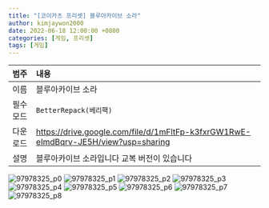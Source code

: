 ```yaml
---
title: "[코이카츠 프리셋] 블루아카이브 소라"
author: kimjaywon2000
date: 2022-06-18 12:00:00 +0800
categories: [게임, 프리셋]
tags: [게임]
---
```


| 범주             | 내용            |
|:----------------|:---------------|
| 이름             | 블루아카이브 소라  |
| 필수 모드         | `BetterRepack(베리팩)`       |
| 다운로드          | <https://drive.google.com/file/d/1mFltFp-k3fxrGW1RwE-eImdBqrv-JE5H/view?usp=sharing> |
| 설명             | 블루아카이브 소라입니다 교복 버전이 있습니다   |

![97978325_p0](https://user-images.githubusercontent.com/76558033/174490216-f5d2a0ba-a4a5-44e0-aa6f-01876baf1f92.png)
![97978325_p1](https://user-images.githubusercontent.com/76558033/174490220-5ff6ad40-5972-4c56-908f-88c77adf6a5c.png)
![97978325_p2](https://user-images.githubusercontent.com/76558033/174490221-6317ed79-d795-4bc2-8e7f-1618a342a0ec.png)
![97978325_p3](https://user-images.githubusercontent.com/76558033/174490224-b5fed30f-8ebb-45b8-84e3-4264e971582e.png)
![97978325_p4](https://user-images.githubusercontent.com/76558033/174490225-b100d3e6-a48d-48ed-89bc-60569e141877.png)
![97978325_p5](https://user-images.githubusercontent.com/76558033/174490226-f0efba68-37c8-4fd7-8faf-b945ffcf1638.png)
![97978325_p6](https://user-images.githubusercontent.com/76558033/174490227-55f370f7-1ce7-4458-89fb-544d79f74128.png)
![97978325_p7](https://user-images.githubusercontent.com/76558033/174490228-c3a36c13-dd5f-49ca-9733-c93e949cc8c5.png)
![97978325_p8](https://user-images.githubusercontent.com/76558033/174490229-7c47b55b-8a19-4b19-bf0f-37bd6096707f.png)

